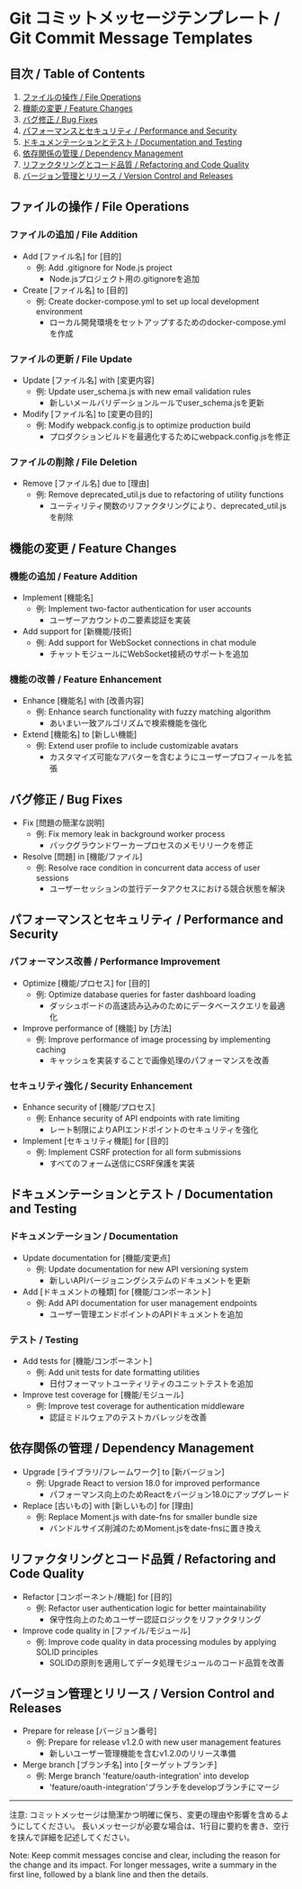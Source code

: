 # Git コミットメッセージテンプレート / Git Commit Message Templates

## 目次 / Table of Contents
1. [ファイルの操作 / File Operations](#ファイルの操作--file-operations)
2. [機能の変更 / Feature Changes](#機能の変更--feature-changes)
3. [バグ修正 / Bug Fixes](#バグ修正--bug-fixes)
4. [パフォーマンスとセキュリティ / Performance and Security](#パフォーマンスとセキュリティ--performance-and-security)
5. [ドキュメンテーションとテスト / Documentation and Testing](#ドキュメンテーションとテスト--documentation-and-testing)
6. [依存関係の管理 / Dependency Management](#依存関係の管理--dependency-management)
7. [リファクタリングとコード品質 / Refactoring and Code Quality](#リファクタリングとコード品質--refactoring-and-code-quality)
8. [バージョン管理とリリース / Version Control and Releases](#バージョン管理とリリース--version-control-and-releases)

## ファイルの操作 / File Operations

### ファイルの追加 / File Addition
* Add [ファイル名] for [目的]
  - 例: Add .gitignore for Node.js project
    - Node.jsプロジェクト用の.gitignoreを追加
* Create [ファイル名] to [目的]
  - 例: Create docker-compose.yml to set up local development environment
    - ローカル開発環境をセットアップするためのdocker-compose.ymlを作成

### ファイルの更新 / File Update
* Update [ファイル名] with [変更内容]
  - 例: Update user_schema.js with new email validation rules
    - 新しいメールバリデーションルールでuser_schema.jsを更新
* Modify [ファイル名] to [変更の目的]
  - 例: Modify webpack.config.js to optimize production build
    - プロダクションビルドを最適化するためにwebpack.config.jsを修正

### ファイルの削除 / File Deletion
* Remove [ファイル名] due to [理由]
  - 例: Remove deprecated_util.js due to refactoring of utility functions
    - ユーティリティ関数のリファクタリングにより、deprecated_util.jsを削除

## 機能の変更 / Feature Changes

### 機能の追加 / Feature Addition
* Implement [機能名]
  - 例: Implement two-factor authentication for user accounts
    - ユーザーアカウントの二要素認証を実装
* Add support for [新機能/技術]
  - 例: Add support for WebSocket connections in chat module
    - チャットモジュールにWebSocket接続のサポートを追加

### 機能の改善 / Feature Enhancement
* Enhance [機能名] with [改善内容]
  - 例: Enhance search functionality with fuzzy matching algorithm
    - あいまい一致アルゴリズムで検索機能を強化
* Extend [機能名] to [新しい機能]
  - 例: Extend user profile to include customizable avatars
    - カスタマイズ可能なアバターを含むようにユーザープロフィールを拡張

## バグ修正 / Bug Fixes

* Fix [問題の簡潔な説明]
  - 例: Fix memory leak in background worker process
    - バックグラウンドワーカープロセスのメモリリークを修正
* Resolve [問題] in [機能/ファイル]
  - 例: Resolve race condition in concurrent data access of user sessions
    - ユーザーセッションの並行データアクセスにおける競合状態を解決

## パフォーマンスとセキュリティ / Performance and Security

### パフォーマンス改善 / Performance Improvement
* Optimize [機能/プロセス] for [目的]
  - 例: Optimize database queries for faster dashboard loading
    - ダッシュボードの高速読み込みのためにデータベースクエリを最適化
* Improve performance of [機能] by [方法]
  - 例: Improve performance of image processing by implementing caching
    - キャッシュを実装することで画像処理のパフォーマンスを改善

### セキュリティ強化 / Security Enhancement
* Enhance security of [機能/プロセス]
  - 例: Enhance security of API endpoints with rate limiting
    - レート制限によりAPIエンドポイントのセキュリティを強化
* Implement [セキュリティ機能] for [目的]
  - 例: Implement CSRF protection for all form submissions
    - すべてのフォーム送信にCSRF保護を実装

## ドキュメンテーションとテスト / Documentation and Testing

### ドキュメンテーション / Documentation
* Update documentation for [機能/変更点]
  - 例: Update documentation for new API versioning system
    - 新しいAPIバージョニングシステムのドキュメントを更新
* Add [ドキュメントの種類] for [機能/コンポーネント]
  - 例: Add API documentation for user management endpoints
    - ユーザー管理エンドポイントのAPIドキュメントを追加

### テスト / Testing
* Add tests for [機能/コンポーネント]
  - 例: Add unit tests for date formatting utilities
    - 日付フォーマットユーティリティのユニットテストを追加
* Improve test coverage for [機能/モジュール]
  - 例: Improve test coverage for authentication middleware
    - 認証ミドルウェアのテストカバレッジを改善

## 依存関係の管理 / Dependency Management

* Upgrade [ライブラリ/フレームワーク] to [新バージョン]
  - 例: Upgrade React to version 18.0 for improved performance
    - パフォーマンス向上のためReactをバージョン18.0にアップグレード
* Replace [古いもの] with [新しいもの] for [理由]
  - 例: Replace Moment.js with date-fns for smaller bundle size
    - バンドルサイズ削減のためMoment.jsをdate-fnsに置き換え

## リファクタリングとコード品質 / Refactoring and Code Quality

* Refactor [コンポーネント/機能] for [目的]
  - 例: Refactor user authentication logic for better maintainability
    - 保守性向上のためユーザー認証ロジックをリファクタリング
* Improve code quality in [ファイル/モジュール]
  - 例: Improve code quality in data processing modules by applying SOLID principles
    - SOLIDの原則を適用してデータ処理モジュールのコード品質を改善

## バージョン管理とリリース / Version Control and Releases

* Prepare for release [バージョン番号]
  - 例: Prepare for release v1.2.0 with new user management features
    - 新しいユーザー管理機能を含むv1.2.0のリリース準備
* Merge branch [ブランチ名] into [ターゲットブランチ]
  - 例: Merge branch 'feature/oauth-integration' into develop
    - 'feature/oauth-integration'ブランチをdevelopブランチにマージ

---

注意: コミットメッセージは簡潔かつ明確に保ち、変更の理由や影響を含めるようにしてください。
長いメッセージが必要な場合は、1行目に要約を書き、空行を挟んで詳細を記述してください。

Note: Keep commit messages concise and clear, including the reason for the change and its impact.
For longer messages, write a summary in the first line, followed by a blank line and then the details.
